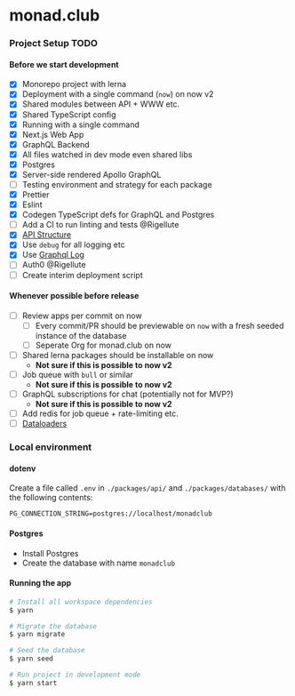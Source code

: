 # monad.club

### Project Setup TODO

#### Before we start development

- [x] Monorepo project with lerna
- [x] Deployment with a single command (`now`) on now v2
- [x] Shared modules between API + WWW etc.
- [X] Shared TypeScript config
- [x] Running with a single command
- [x] Next.js Web App
- [x] GraphQL Backend
- [x] All files watched in dev mode even shared libs
- [x] Postgres
- [x] Server-side rendered Apollo GraphQL
- [ ] Testing environment and strategy for each package
- [x] Prettier
- [x] Eslint
- [x] Codegen TypeScript defs for GraphQL and Postgres
- [ ] Add a CI to run linting and tests @Rigellute
- [x] [API Structure](https://github.com/apollographql/graphql-tools/blob/master/designs/connectors.md)
- [x] Use `debug` for all logging etc
- [x] Use [Graphql Log](https://github.com/withspectrum/graphql-log)
- [ ] Auth0 @Rigellute
- [ ] Create interim deployment script

#### Whenever possible before release

- [ ] Review apps per commit on now
  - [ ] Every commit/PR should be previewable on `now` with a fresh seeded instance of the database
  - [ ] Seperate Org for monad.club on now
- [ ] Shared lerna packages should be installable on now
  - **Not sure if this is possible to now v2**
- [ ] Job queue with `bull` or similar
  - **Not sure if this is possible to now v2**
- [ ] GraphQL subscriptions for chat (potentially not for MVP?)
  - **Not sure if this is possible to now v2**
- [ ] Add redis for job queue + rate-limiting etc.
- [ ] [Dataloaders](https://github.com/facebook/dataloader)

### Local environment

#### dotenv

Create a file called `.env` in `./packages/api/` and `./packages/databases/` with the following contents:

```
PG_CONNECTION_STRING=postgres://localhost/monadclub
```

#### Postgres

- Install Postgres
- Create the database with name `monadclub`

#### Running the app

```sh
# Install all workspace dependencies
$ yarn

# Migrate the database
$ yarn migrate

# Seed the database
$ yarn seed

# Run project in development mode
$ yarn start
```

